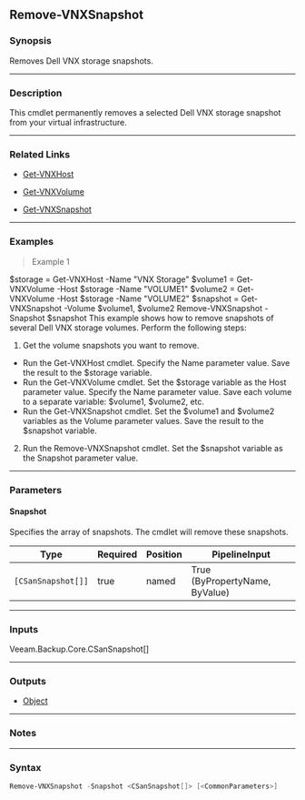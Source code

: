Remove-VNXSnapshot
------------------

### Synopsis
Removes Dell VNX storage snapshots.

---

### Description

This cmdlet permanently removes a selected Dell VNX storage snapshot from your virtual infrastructure.

---

### Related Links
* [Get-VNXHost](Get-VNXHost)

* [Get-VNXVolume](Get-VNXVolume)

* [Get-VNXSnapshot](Get-VNXSnapshot)

---

### Examples
> Example 1

$storage = Get-VNXHost -Name "VNX Storage"
$volume1 = Get-VNXVolume -Host $storage -Name "VOLUME1"
$volume2 = Get-VNXVolume -Host $storage -Name "VOLUME2"
$snapshot = Get-VNXSnapshot -Volume $volume1, $volume2
Remove-VNXSnapshot -Snapshot $snapshot
This example shows how to remove snapshots of several Dell VNX storage volumes.
Perform the following steps:
1. Get the volume snapshots you want to remove.
- Run the Get-VNXHost cmdlet. Specify the Name parameter value. Save the result to the $storage variable.
- Run the Get-VNXVolume cmdlet. Set the $storage variable as the Host parameter value. Specify the Name parameter value. Save each volume to a separate variable: $volume1, $volume2, etc.
- Run the Get-VNXSnapshot cmdlet. Set the $volume1 and $volume2 variables as the Volume parameter values. Save the result to the $snapshot variable.
2. Run the Remove-VNXSnapshot cmdlet. Set the $snapshot variable as the Snapshot parameter value.

---

### Parameters
#### **Snapshot**
Specifies the array of snapshots.
The cmdlet will remove these snapshots.

|Type              |Required|Position|PipelineInput                 |
|------------------|--------|--------|------------------------------|
|`[CSanSnapshot[]]`|true    |named   |True (ByPropertyName, ByValue)|

---

### Inputs
Veeam.Backup.Core.CSanSnapshot[]

---

### Outputs
* [Object](https://learn.microsoft.com/en-us/dotnet/api/System.Object)

---

### Notes

---

### Syntax
```PowerShell
Remove-VNXSnapshot -Snapshot <CSanSnapshot[]> [<CommonParameters>]
```

